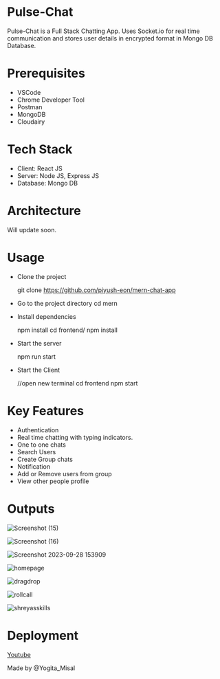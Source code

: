 # Pulse-Chat
Pulse-Chat is a Full Stack Chatting App. Uses Socket.io for real time communication and stores user details in encrypted format in Mongo DB Database.

# Prerequisites
* VSCode
* Chrome Developer Tool
* Postman
* MongoDB
* Cloudairy
  
# Tech Stack

* Client: React JS
* Server: Node JS, Express JS
* Database: Mongo DB

# Architecture
Will update soon.
 
  
# Usage
- Clone the project
  
  git clone https://github.com/piyush-eon/mern-chat-app
- Go to the project directory
  cd mern
  
- Install dependencies

  npm install
  cd frontend/
  npm install
- Start the server

  npm run start
- Start the Client

  //open new terminal
  cd frontend
  npm start
  
# Key Features
- Authentication
- Real time chatting with typing indicators.
- One to one chats
- Search Users
- Create Group chats
- Notification
- Add or Remove users from group
- View other people profile

# Outputs
![Screenshot (15)](https://github.com/yogi-25/TalkingDocs/assets/55496505/5af8d4ed-5a1f-4cb6-bebe-0abaab5e9626)

![Screenshot (16)](https://github.com/yogi-25/TalkingDocs/assets/55496505/a57ee656-8128-44df-b8ce-159ec271b093)

![Screenshot 2023-09-28 153909](https://github.com/yogi-25/TalkingDocs/assets/55496505/c71aad45-82e3-4a7e-ba9b-7c6dcb0c0319)

![homepage](https://github.com/yogi-25/TalkingDocs/assets/55496505/84dc85ed-65a2-4e66-88f7-639717f2cee7)

![dragdrop](https://github.com/yogi-25/TalkingDocs/assets/55496505/523d3753-0143-4e26-aee1-c998bb86dbd3)

![rollcall](https://github.com/yogi-25/TalkingDocs/assets/55496505/b15e000c-501c-468b-9373-aedbf34645d4)

![shreyasskills](https://github.com/yogi-25/TalkingDocs/assets/55496505/37c57338-a1ef-45a0-9770-20204306dd11)

# Deployment 


[Youtube](https://youtu.be/L3UUCssmNMc?si=ybRpt2XcBh0wr) 

Made by
@Yogita_Misal
